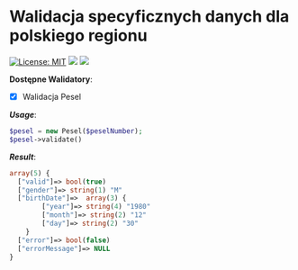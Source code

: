 # Walidacja specyficznych danych dla polskiego regionu

[![License: MIT](https://img.shields.io/badge/License-MIT-yellow.svg)](https://opensource.org/licenses/MIT)
![](https://img.shields.io/github/release/illusionpro/validator.svg)
![](https://img.shields.io/packagist/dt/illusionpro/validator.svg?label=packagist%20downloads)

**Dostępne Walidatory**:
- [x] Walidacja Pesel

***Usage***:
```php
$pesel = new Pesel($peselNumber);
$pesel->validate()
```
***Result***:
```php
array(5) {
  ["valid"]=> bool(true)
  ["gender"]=> string(1) "M"
  ["birthDate"]=>  array(3) {
        ["year"]=> string(4) "1980"
        ["month"]=> string(2) "12"
        ["day"]=> string(2) "30"
    }
  ["error"]=> bool(false)
  ["errorMessage"]=> NULL
}
```
